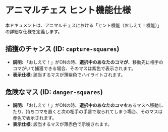 # アニマルチェス ヒント機能仕様

本ドキュメントは、アニマルチェスにおける「ヒント機能（おしえて！機能）」の詳細な仕様を定義します。

## 捕獲のチャンス (ID: `capture-squares`)

- **説明:** 「おしえて！」がONの時、**選択中のあなたのコマが**、移動先に相手のコマがいて捕獲できる場合、そのマスは紫色で表示されます。
- **表示仕様:** 該当するマスが薄紫色でハイライトされます。

## 危険なマス (ID: `danger-squares`)

- **説明:** 「おしえて！」がONの時、**選択中のあなたのコマを**あるマスへ移動したり、持ちコマを置くと次の相手の手番で取られてしまう場合、そのマスは赤色で表示されます。
- **表示仕様:** 該当するマスが薄赤色で示唆されます。
